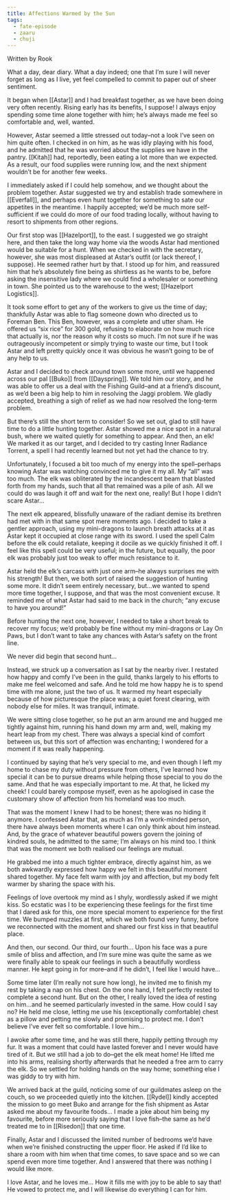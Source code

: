 ```yaml
---
title: Affections Warmed by the Sun
tags:
  - fate-episode
  - zaaru
  - chuji
---
```

<p class="rook">Written by Rook</p>

What a day, dear diary. What a day indeed; one that I’m sure I will never forget as long as I live, yet feel compelled to commit to paper out of sheer sentiment.

It began when [[Astar]] and I had breakfast together, as we have been doing very often recently. Rising early has its benefits, I suppose! I always enjoy spending some time alone together with him; he’s always made me feel so comfortable and, well, wanted.

However, Astar seemed a little stressed out today–not a look I’ve seen on him quite often. I checked in on him, as he was idly playing with his food, and he admitted that he was worried about the supplies we have in the pantry. [[Kitah]] had, reportedly, been eating a lot more than we expected. As a result, our food supplies were running low, and the next shipment wouldn’t be for another few weeks.

I immediately asked if I could help somehow, and we thought about the problem together. Astar suggested we try and establish trade somewhere in [[Everfall]], and perhaps even hunt together for something to sate our appetites in the meantime. I happily accepted; we’d be much more self-sufficient if we could do more of our food trading locally, without having to resort to shipments from other regions.

Our first stop was [[Hazelport]], to the east. I suggested we go straight here, and then take the long way home via the woods Astar had mentioned would be suitable for a hunt. When we checked in with the secretary, however, she was most displeased at Astar’s outfit (or lack thereof, I suppose). He seemed rather hurt by that. I stood up for him, and reassured him that he’s absolutely fine being as shirtless as he wants to be, before asking the insensitive lady where we could find a wholesaler or something in town. She pointed us to the warehouse to the west; [[Hazelport Logistics]].

It took some effort to get any of the workers to give us the time of day; thankfully Astar was able to flag someone down who directed us to Foreman Ben. This Ben, however, was a complete and utter sham. He offered us “six rice” for 300 gold, refusing to elaborate on how much rice that actually is, nor the reason why it costs so much. I’m not sure if he was outrageously incompetent or simply trying to waste our time, but I took Astar and left pretty quickly once it was obvious he wasn’t going to be of any help to us.

Astar and I decided to check around town some more, until we happened across our pal [[Buko]] from [[Dayspring]]. We told him our story, and he was able to offer us a deal with the Fishing Guild–and at a friend’s discount, as we’d been a big help to him in resolving the Jaggi problem. We gladly accepted, breathing a sigh of relief as we had now resolved the long-term problem.

But there’s still the short term to consider! So we set out, glad to still have time to do a little hunting together. Astar showed me a nice spot in a natural bush, where we waited quietly for something to appear. And then, an elk! We marked it as our target, and I decided to try casting Inner Radiance Torrent, a spell I had recently learned but not yet had the chance to try.

Unfortunately, I focused a bit too much of my energy into the spell–perhaps knowing Astar was watching convinced me to give it my all. My “all” was too much. The elk was obliterated by the incandescent beam that blasted forth from my hands, such that all that remained was a pile of ash. All we could do was laugh it off and wait for the next one, really! But I hope I didn’t scare Astar…

The next elk appeared, blissfully unaware of the radiant demise its brethren had met with in that same spot mere moments ago. I decided to take a gentler approach, using my mini-dragons to launch breath attacks at it as Astar kept it occupied at close range with its sword. I used the spell Calm before the elk could retaliate, keeping it docile as we quickly finished it off. I feel like this spell could be very useful; in the future, but equally, the poor elk was probably just too weak to offer much resistance to it.

Astar held the elk’s carcass with just one arm–he always surprises me with his strength! But then, we both sort of raised the suggestion of hunting some more. It didn’t seem entirely necessary, but…we wanted to spend more time together, I suppose, and that was the most convenient excuse. It reminded me of what Astar had said to me back in the church; “any excuse to have you around!”

Before hunting the next one, however, I needed to take a short break to recover my focus; we’d probably be fine without my mini-dragons or Lay On Paws, but I don’t want to take any chances with Astar’s safety on the front line.

We never did begin that second hunt…

Instead, we struck up a conversation as I sat by the nearby river. I restated how happy and comfy I’ve been in the guild, thanks largely to his efforts to make me feel welcomed and safe. And he told me how happy he is to spend time with me alone, just the two of us. It warmed my heart especially because of how picturesque the place was; a quiet forest clearing, with nobody else for miles. It was tranquil, intimate.

We were sitting close together, so he put an arm around me and hugged me tightly against him, running his hand down my arm and, well, making my heart leap from my chest. There was always a special kind of comfort between us, but this sort of affection was enchanting; I wondered for a moment if it was really happening.

I continued by saying that he’s very special to me, and even though I left my home to chase my duty without pressure from others, I’ve learned how special it can be to pursue dreams while helping those special to you do the same. And that he was especially important to me. At that, he licked my cheek! I could barely compose myself, even as he apologised in case the customary show of affection from his homeland was too much.

That was the moment I knew I had to be honest; there was no hiding it anymore. I confessed Astar that, as much as I’m a work-minded person, there have always been moments where I can only think about him instead. And, by the grace of whatever beautiful powers govern the joining of kindred souls, he admitted to the same; I’m always on his mind too. I think that was the moment we both realised our feelings are mutual.

He grabbed me into a much tighter embrace, directly against him, as we both awkwardly expressed how happy we felt in this beautiful moment shared together. My face felt warm with joy and affection, but my body felt warmer by sharing the space with his.

Feelings of love overtook my mind as I shyly, wordlessly asked if we might kiss. So ecstatic was I to be experiencing these feelings for the first time that I dared ask for this, one more special moment to experience for the first time. We bumped muzzles at first, which we both found very funny, before we reconnected with the moment and shared our first kiss in that beautiful place.

And then, our second. Our third, our fourth… Upon his face was a pure smile of bliss and affection, and I’m sure mine was quite the same as we were finally able to speak our feelings in such a beautifully wordless manner. He kept going in for more–and if he didn’t, I feel like I would have…

Some time later (I’m really not sure how long), he invited me to finish my rest by taking a nap on his chest. On the one hand, I felt perfectly rested to complete a second hunt. But on the other, I really loved the idea of resting on him…and he seemed particularly invested in the same. How could I say no? He held me close, letting me use his (exceptionally comfortable) chest as a pillow and petting me slowly and promising to protect me. I don’t believe I’ve ever felt so comfortable. I love him…

I awoke after some time, and he was still there, happily petting through my fur. It was a moment that could have lasted forever and I never would have tired of it. But we still had a job to do–get the elk meat home! He lifted me into his arms, realising shortly afterwards that he needed a free arm to carry the elk. So we settled for holding hands on the way home; something else I was giddy to try with him.

We arrived back at the guild, noticing some of our guildmates asleep on the couch, so we proceeded quietly into the kitchen. [[Rydel]] kindly accepted the mission to go meet Buko and arrange for the fish shipment as Astar asked me about my favourite foods… I made a joke about him being my favourite, before more seriously saying that I love fish–the same as he’d treated me to in [[Risedon]] that one time.

Finally, Astar and I discussed the limited number of bedrooms we’d have when we’re finished constructing the upper floor. He asked if I’d like to share a room with him when that time comes, to save space and so we can spend even more time together. And I answered that there was nothing I would like more.

I love Astar, and he loves me… How it fills me with joy to be able to say that! He vowed to protect me, and I will likewise do everything I can for him.